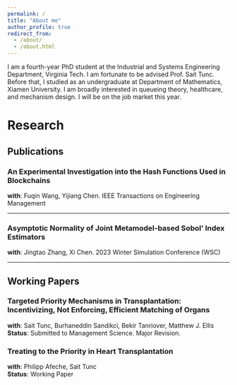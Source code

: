 ```yaml
---
permalink: /
title: "About me"
author_profile: true
redirect_from: 
  - /about/
  - /about.html
---
```


I am a fourth-year PhD student at the Industrial and Systems Engineering Department, Virginia Tech. I am fortunate to be advised Prof. Sait Tunc. Before that, I studied as an undergraduate at Department of Mathematics, Xiamen University. I am broadly interested in queueing theory, healthcare, and mechanism design. I will be on the job market this year. 

# Research

## Publications

### An Experimental Investigation into the Hash Functions Used in Blockchains
**with**: Fuqin Wang, Yijiang Chen. IEEE Transactions on Engineering Management  

---

### Asymptotic Normality of Joint Metamodel-based Sobol’ Index Estimators
**with**: Jingtao Zhang, Xi Chen. 2023 Winter Simulation Conference (WSC)

---

## Working Papers

### Targeted Priority Mechanisms in Transplantation: Incentivizing, Not Enforcing, Efficient Matching of Organs
**with**: Sait Tunc, Burhaneddin Sandikci, Bekir Tanriover, Matthew J. Ellis  
**Status**: Submitted to Management Science. Major Revision.  

### Treating to the Priority in Heart Transplantation
**with**: Philipp Afeche, Sait Tunc  
**Status**: Working Paper
